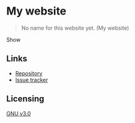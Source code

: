 # My website

> No name for this website yet. (My website)

Show

## Links

- [Repository](https://github.com/Pavel131/The-final-web.git)
- [Issue tracker](https://github.com/Pavel131/The-final-web.git/issues)

## Licensing

[GNU v3.0](https://choosealicense.com/licenses/gpl-3.0/)
